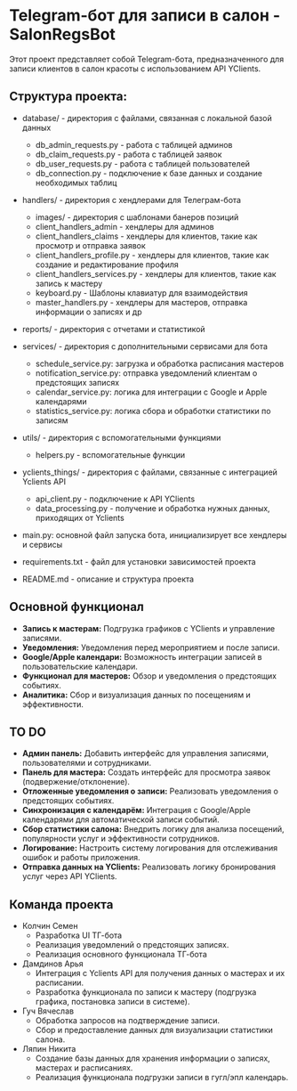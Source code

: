 # Telegram-бот для записи в салон - SalonRegsBot
Этот проект представляет собой Telegram-бота, предназначенного для записи клиентов в салон красоты с использованием API YClients. 

## Структура проекта:

- database/ - директория с файлами, связанная с локальной базой данных
  - db_admin_requests.py - работа с таблицей админов
  - db_claim_requests.py - работа с таблицей заявок
  - db_user_requests.py - работа с таблицей пользователей
  - db_connection.py - подключение к базе данных и создание необходимых таблиц

- handlers/ - директория с хендлерами для Телеграм-бота
  - images/ - директория с шаблонами банеров позиций
  - client_handlers_admin - хендлеры для админов
  - client_handlers_claims - хендлеры для клиентов, такие как просмотр и отправка заявок
  - client_handlers_profile.py - хендлеры для клиентов, такие как создание и редактирование профиля
  - client_handlers_services.py - хендлеры для клиентов, такие как запись к мастеру
  - keyboard.py - Шаблоны клавиатур для взаимодействия
  - master_handlers.py - хендлеры для мастеров, отправка информации о записях и др

- reports/ - директория с отчетами и статистикой

- services/ - директория с дополнительными сервисами для бота
  - schedule_service.py: загрузка и обработка расписания мастеров
  - notification_service.py: отправка уведомлений клиентам о предстоящих записях
  - calendar_service.py: логика для интеграции с Google и Apple календарями
  - statistics_service.py: логика сбора и обработки статистики по записям

- utils/ - директория с вспомогательными функциями
  - helpers.py - вспомогательные функции 

- yclients_things/ - директория с файлами, связанные с интеграцией Yclients API
  - api_client.py - подключение к API YClients
  - data_processing.py - получение и обработка нужных данных, приходящих от Yclients

- main.py: основной файл запуска бота, инициализирует все хендлеры и сервисы
- requirements.txt - файл для установки зависимостей проекта
- README.md - описание и структура проекта

## Основной функционал

- **Запись к мастерам:** Подгрузка графиков c YClients и управление записями.
- **Уведомления:** Уведомления перед мероприятием и после записи.
- **Google/Apple календари:** Возможность интеграции записей в пользовательские календари.
- **Функционал для мастеров:** Обзор и уведомления о предстоящих событиях.
- **Аналитика:** Сбор и визуализация данных по посещениям и эффективности.

## TO DO

- **Админ панель:** Добавить интерфейс для управления записями, пользователями и сотрудниками.
- **Панель для мастера:** Создать интерфейс для просмотра заявок (подвержение/отклонение).
- **Отложенные уведомления о записи:** Реализовать уведомления о предстоящих событиях.
- **Синхронизация с календарём:** Интеграция с Google/Apple календарями для автоматической записи событий.
- **Сбор статистики салона:** Внедрить логику для анализа посещений, популярности услуг и эффективности сотрудников.
- **Логирование:** Настроить систему логирования для отслеживания ошибок и работы приложения.
- **Отправка данных на YClients:** Реализовать логику бронирования услуг через API YClients.

## Команда проекта

- Колчин Семен
  - Разработка UI ТГ-бота
  - Реализация уведомлений о предстоящих записях.
  - Реализация основного функционала ТГ-бота
- Дамдинов Арья
  - Интеграция с Yclients API для получения данных о мастерах и их расписании.
  - Разработка функционала по записи к мастеру (подгрузка графика, постановка записи в системе).
- Гуч Вячеслав
  - Обработка запросов на подтверждение записи.
  - Сбор и предоставление данных для визуализации статистики салона.
- Ляпин Никита
  - Создание базы данных для хранения информации о записях, мастерах и расписаниях.
  - Реализация функционала подгрузки записи в гугл/эпл календарь.
